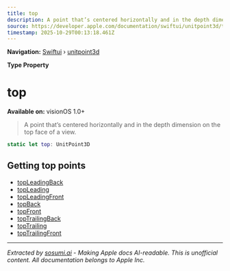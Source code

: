 ```yaml
---
title: top
description: A point that’s centered horizontally and in the depth dimension on the top face of a view.
source: https://developer.apple.com/documentation/swiftui/unitpoint3d/top
timestamp: 2025-10-29T00:13:18.461Z
---
```


**Navigation:** [Swiftui](/documentation/swiftui) › [unitpoint3d](/documentation/swiftui/unitpoint3d)

**Type Property**

# top

**Available on:** visionOS 1.0+

> A point that’s centered horizontally and in the depth dimension on the top face of a view.

```swift
static let top: UnitPoint3D
```

## Getting top points

- [topLeadingBack](/documentation/swiftui/unitpoint3d/topleadingback)
- [topLeading](/documentation/swiftui/unitpoint3d/topleading)
- [topLeadingFront](/documentation/swiftui/unitpoint3d/topleadingfront)
- [topBack](/documentation/swiftui/unitpoint3d/topback)
- [topFront](/documentation/swiftui/unitpoint3d/topfront)
- [topTrailingBack](/documentation/swiftui/unitpoint3d/toptrailingback)
- [topTrailing](/documentation/swiftui/unitpoint3d/toptrailing)
- [topTrailingFront](/documentation/swiftui/unitpoint3d/toptrailingfront)

---

*Extracted by [sosumi.ai](https://sosumi.ai) - Making Apple docs AI-readable.*
*This is unofficial content. All documentation belongs to Apple Inc.*
